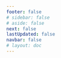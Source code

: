 ```yaml
---
footer: false
# sidebar: false
# aside: false
next: false
lastUpdated: false
navbar: false
# layout: doc
---
```


<script setup>
  const chatPrompts = [
    { id: "49", text: "本站热门页面，表格", category: "general" },
    { id: "49", text: "本站十大常见问题", category: "general" },
    { id: "49", text: "自贸区网站链接，表格", category: "general" },
    { id: "49", text: "含价格的自贸区网站链接表格", category: "general" },
    
    { id: "1", text: "在阿联酋注册公司", category: "business" },
    { id: "7", text: "阿联酋贸易许可证要求", category: "business" },
    { id: "7", text: "阿联酋实体类型比较，表格和分析", category: "business" },
    { id: "48", text: "阿联酋十大最佳医院，优劣分析", category: "healthcare" },

    { id: "15", text: "阿联酋授权委托书", category: "legal" },

    // 商业服务（第一部分）
    { id: "2", text: "内地公司设立", category: "business" },
    { id: "3", text: "自贸区公司注册", category: "business" },
    { id: "4", text: "离岸公司成立", category: "business" },
    { id: "5", text: "阿联酋自由职业签证", category: "business" },
    { id: "6", text: "迪拜营业执照", category: "business" },
    { id: "23", text: "阿联酋企业设立", category: "business" },
    { id: "24", text: "迪拜自贸区", category: "business" },
    { id: "25", text: "阿联酋公司注册", category: "business" },
    { id: "26", text: "阿联酋自由职业签证", category: "business" },
    
    // 签证和移民
    { id: "8", text: "阿联酋黄金签证申请", category: "visa" },
    { id: "9", text: "阿联酋工作签证", category: "visa" },
    { id: "10", text: "阿联酋家庭签证担保", category: "visa" },
    { id: "11", text: "签证体检要求", category: "visa" },
    { id: "12", text: "阿联酋居留签证流程", category: "visa" },
    { id: "27", text: "阿联酋签证要求", category: "visa" },
    
    // 法律和文件
    { id: "13", text: "阿联酋身份证申请", category: "legal" },
    { id: "14", text: "阿联酋文件认证", category: "legal" },
    { id: "16", text: "阿联酋商业合同审查", category: "legal" },
    { id: "40", text: "阿联酋身份证续签", category: "legal" },
    
    // 金融服务
    { id: "17", text: "阿联酋公司银行账户", category: "finance" },
    { id: "18", text: "阿联酋税务登记（增值税）", category: "finance" },
    { id: "19", text: "阿联酋会计服务", category: "finance" },
    { id: "20", text: "阿联酋经济实质法规", category: "finance" },
    { id: "41", text: "阿联酋银行服务", category: "finance" },
    
    // 房地产和服务
    { id: "21", text: "阿联酋房地产投资", category: "property" },
    { id: "22", text: "迪拜办公空间租赁", category: "property" },

    // 医疗保健
    { id: "47", text: "阿联酋医疗保险", category: "healthcare" },
    { id: "49", text: "阿联酋体检", category: "healthcare" },
    
    // 旅游和娱乐（最后部分）
    { id: "28", text: "迪拜旅游景点", category: "travel" },
    { id: "29", text: "迪拜世博城", category: "attractions" },
    { id: "30", text: "迪拜相框门票", category: "attractions" },
    { id: "31", text: "哈利法塔门票", category: "attractions" },
    { id: "32", text: "未来博物馆", category: "attractions" },
    { id: "33", text: "阿布扎比卢浮宫", category: "attractions" },
    { id: "34", text: "阿布扎比法拉利世界", category: "attractions" },
    { id: "35", text: "迪拜购物中心购物", category: "shopping" },
]
</script>

<AIChat :prompts="chatPrompts" />